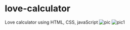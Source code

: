 # love-calculator
Love calculator using HTML, CSS, javaScript
![pic](https://github.com/user-attachments/assets/770a0852-4aba-4088-9aac-1cbc32f0224e)
![pic1](https://github.com/user-attachments/assets/fdf29300-283b-4a90-85c1-f941b6607153)
